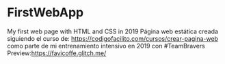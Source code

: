 # FirstWebApp
My first web page with HTML and CSS in 2019
Página web estática creada siguiendo el curso de: https://codigofacilito.com/cursos/crear-pagina-web
como parte de mi entrenamiento intensivo en 2019 con #TeamBravers
Preview:https://favicoffe.glitch.me/
